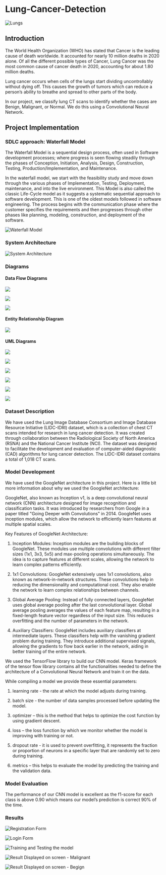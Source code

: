 # Lung-Cancer-Detection 

![Lungs](images/lungs_plant.jpeg)

## Introduction
The World Health Organization (WHO) has stated that Cancer is the leading cause of death worldwide. It accounted for nearly 10 million deaths in 2020 alone. Of all the different possible types of Cancer, Lung Cancer was the most common cause of cancer death in 2020, accounting for about 1.80 million deaths.

Lung cancer occurs when cells of the lungs start dividing uncontrollably without dying off. This causes the growth of tumors which can reduce a person’s ability to breathe and spread to other parts of the body.

In our project, we classify lung CT scans to identify whether the cases are Benign, Malignant, or Normal. We do this using a Convolutional Neural Network. 

## Project Implementation 

### SDLC approach: Waterfall Model 
The Waterfall Model is a sequential design process, often used in Software development processes; where progress is seen flowing steadily through the phases of Conception, Initiation, Analysis, Design, Construction, Testing, Production/Implementation, and Maintenance. 

In the waterfall model, we start with the feasibility study and move down through the various phases of Implementation, Testing, Deployment, maintenance, and into the live environment. This Model is also called the classic Life-Cycle model as it suggests a systematic sequential approach to software development. This is one of the oldest models followed in software
engineering. The process begins with the communication phase where the customer specifies the requirements and then progresses through other phases like planning, modeling, construction, and deployment of the software.

![Waterfall Model](images/waterfall.png)

### System Architecture 

![System Architecture](images/sys_arch.png)

### Diagrams 

#### Data Flow Diagrams

![](images/dfd0.png)

![](images/dfd1.png)

![](images/dfd2.png)

#### Entity Relationship Diagram

![](images/er_diag.png)

#### UML Diagrams

![](images/usecase_diag.png)

![](images/activ_diag.png)

![](images/seq_diag.png)

![](images/class_diag.png)

![](images/component_diag.png)

![](images/deployment_diag.png)

### Dataset Description

We have used the Lung Image Database Consortium and Image Database Resource Initiative (LIDC-IDRI) dataset, which is a collection of chest CT scans intended for research in lung cancer detection. It was created through collaboration between the Radiological Society of North America (RSNA) and the National Cancer Institute (NCI). The dataset was designed to facilitate the development and evaluation of computer-aided diagnostic (CAD) algorithms for lung cancer detection. The LIDC-IDRI dataset contains a total of 1,018 CT scans. 

### Model Development 

We have used the GoogleNet architecture in this project. Here is a little bit more information about why we used the GoogleNet architecture: 

GoogleNet, also known as Inception v1, is a deep convolutional neural network (CNN) architecture designed for image recognition and classification tasks. It was introduced by researchers from Google in a paper titled "Going Deeper with Convolutions" in 2014. GoogleNet uses inception modules, which allow the network to efficiently learn features at multiple spatial scales.

Key Features of GoogleNet Architecture:

1. Inception Modules:
Inception modules are the building blocks of GoogleNet. These modules use multiple convolutions with different filter sizes (1x1, 3x3, 5x5) and max-pooling operations simultaneously. The idea is to capture features at different scales, allowing the network to learn complex patterns efficiently.

2. 1x1 Convolutions:
GoogleNet extensively uses 1x1 convolutions, also known as network-in-network structures. These convolutions help in reducing the dimensionality and computational cost. They also enable the network to learn complex relationships between channels.

3. Global Average Pooling:
Instead of fully connected layers, GoogleNet uses global average pooling after the last convolutional layer. Global average pooling averages the values of each feature map, resulting in a fixed-length feature vector regardless of the input size. This reduces overfitting and the number of parameters in the network.

4. Auxiliary Classifiers:
GoogleNet includes auxiliary classifiers at intermediate layers. These classifiers help with the vanishing gradient problem during training. They introduce additional supervised signals, allowing the gradients to flow back earlier in the network, aiding in better training of the entire network.


We used the TensorFlow library to build our CNN model. Keras framework of the tensor flow library contains all the functionalities needed to define the architecture of a Convolutional Neural Network and train it on the data.

While compiling a model we provide these essential parameters:

1. learning rate - the rate at which the model adjusts during training.
   
2. batch size - the number of data samples processed before updating the model.

3. optimizer – this is the method that helps to optimize the cost function by using gradient descent.
   
4. loss – the loss function by which we monitor whether the model is improving with training or not.

5. dropout rate - it is used to prevent overfitting, it represents the fraction or proportion of neurons in a specific layer that are randomly set to zero during training.
   
6. metrics – this helps to evaluate the model by predicting the training and the validation data.


### Model Evaluation

The performance of our CNN model is excellent as the f1-score for each class is above 0.90 which means our model’s prediction is correct 90% of the time. 

### Results

![Registration Form](images/registration_form.png)

![Login Form](images/login_form.png)

![Training and Testing the model](images/model1.png)

![Result Displayed on screen - Malignant](images/result1.png)

![Result Displayed on screen - Begign](images/result2.png)
